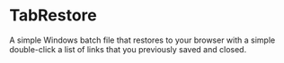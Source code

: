 # TabRestore
A simple Windows batch file that restores to your browser with a simple double-click a list of links that you previously saved and closed. 
